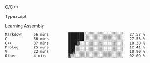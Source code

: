 <p>C/C++</p>
<p> Typescript</p>
<p>Learning Assembly</p>

<!--START_SECTION:waka-->

```text
Markdown     56 mins         ███████░░░░░░░░░░░░░░░░░░   27.57 %
C            56 mins         ███████░░░░░░░░░░░░░░░░░░   27.53 %
C++          37 mins         ████▓░░░░░░░░░░░░░░░░░░░░   18.30 %
Prolog       25 mins         ███░░░░░░░░░░░░░░░░░░░░░░   12.41 %
V            22 mins         ██▓░░░░░░░░░░░░░░░░░░░░░░   10.90 %
Other        4 mins          ▓░░░░░░░░░░░░░░░░░░░░░░░░   02.09 %
```

<!--END_SECTION:waka-->
